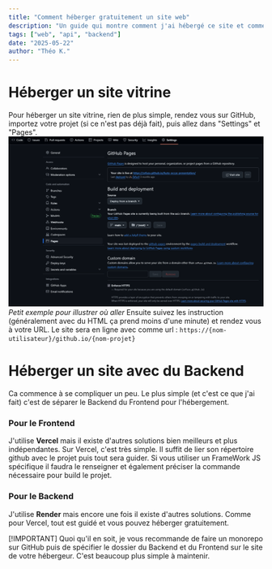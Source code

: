 ```yaml
---
title: "Comment héberger gratuitement un site web"
description: "Un guide qui montre comment j'ai hébergé ce site et comment vous pouvez héberger le votre gratuitement"
tags: ["web", "api", "backend"]
date: "2025-05-22"
author: "Théo K."
---
```


# Héberger un site vitrine

Pour héberger un site vitrine, rien de plus simple, rendez vous sur GitHub, importez votre projet (si ce n'est pas déjà fait), puis allez dans "Settings" et "Pages".
![](images/example-github-page.png)
_Petit exemple pour illustrer où aller_
Ensuite suivez les instruction (généralement avec du HTML ça prend moins d'une minute) et rendez vous à votre URL.
Le site sera en ligne avec comme url : `https://{nom-utilisateur}/github.io/{nom-projet}`

# Héberger un site avec du Backend

Ca commence à se compliquer un peu.
Le plus simple (et c'est ce que j'ai fait) c'est de séparer le Backend du Frontend pour l'hébergement.

### Pour le Frontend

J'utilise **Vercel** mais il existe d'autres solutions bien meilleurs et plus indépendantes.
Sur Vercel, c'est très simple. Il suffit de lier son répertoire github avec le projet puis tout sera guider. Si vous utiliser un FrameWork JS spécifique il faudra le renseigner et également préciser la commande nécessaire pour build le projet.

### Pour le Backend

J'utilise **Render** mais encore une fois il existe d'autres solutions. Comme pour Vercel, tout est guidé et vous pouvez héberger gratuitement.

[!IMPORTANT] Quoi qu'il en soit, je vous recommande de faire un monorepo sur GitHub puis de spécifier le dossier du Backend et du Frontend sur le site de votre hébergeur. C'est beaucoup plus simple à maintenir.
